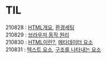 # TIL
210828 :  [HTML개요](https://github.com/shji023/TIL/blob/main/HTML/outline.md), [환경세팅](https://github.com/shji023/TIL/blob/main/HTML/setting.md)<br />
210829 : [브라우저 동작 원리](https://github.com/shji023/TIL/blob/main/HTML/browser.md)<br />
210830 : [HTML이란?](https://github.com/shji023/TIL/blob/main/HTML/aboutHTML.md), [메타데이터 요소](https://github.com/shji023/TIL/blob/main/HTML/metadata.md)<br />
210831 : [텍스트 요소](https://github.com/shji023/TIL/blob/main/HTML/textElement.md), [구조를 나타내는 요소](https://github.com/shji023/TIL/blob/main/HTML/structureElement.md)